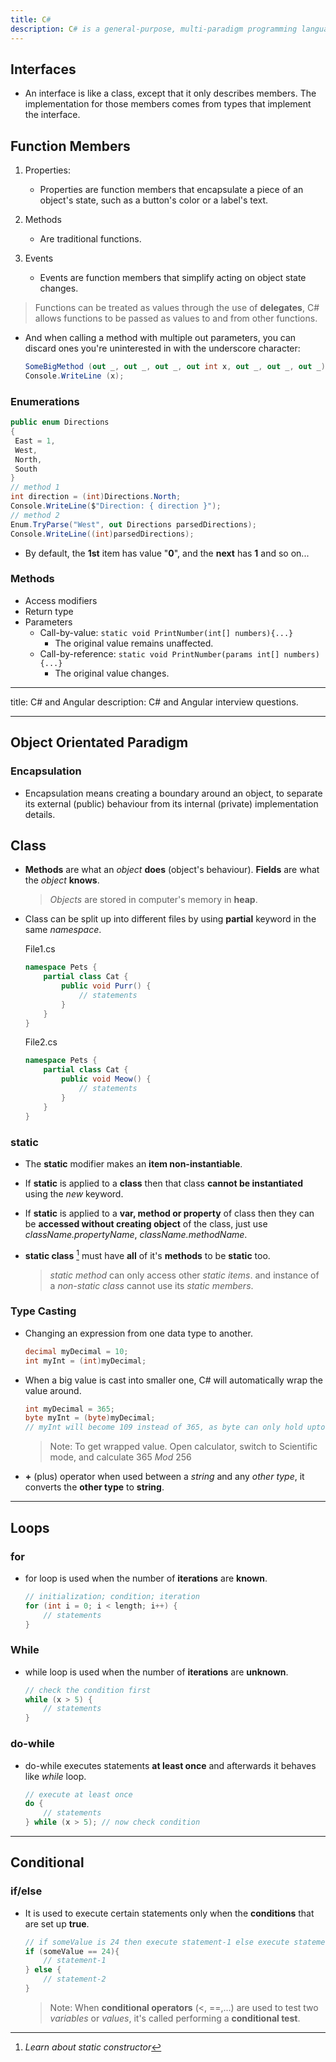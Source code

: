 ```yaml
---
title: C#
description: C# is a general-purpose, multi-paradigm programming language encompassing static typing, lexically scoped, imperative, declarative, functional, generic, object-oriented, and component-oriented programming disciplines.
---
```


## Interfaces

- An interface is like a class, except that it only describes members. The implementation for those members comes from types that implement the interface.

## Function Members

1. Properties:

   - Properties are function members that encapsulate a piece of an object's state, such as a button's color or a label's text.

2. Methods

   - Are traditional functions.

3. Events

   - Events are function members that simplify acting on object state changes.

> Functions can be treated as values through the use of **delegates**, C# allows functions to be passed as values to and from other functions.

- And when calling a method with multiple out parameters, you can discard ones you're uninterested in with the underscore character:

  ```csharp
  SomeBigMethod (out _, out _, out _, out int x, out _, out _, out _);
  Console.WriteLine (x);
  ```

### Enumerations

```csharp
public enum Directions
{
 East = 1,
 West,
 North,
 South
}
// method 1
int direction = (int)Directions.North;
Console.WriteLine($"Direction: { direction }");
// method 2
Enum.TryParse("West", out Directions parsedDirections);
Console.WriteLine((int)parsedDirections);
```

- By default, the **1st** item has value "**0**", and the **next** has **1** and so on...

### Methods

- Access modifiers
- Return type
- Parameters
  - Call-by-value: `static void PrintNumber(int[] numbers){...}`
    - The original value remains unaffected.
  - Call-by-reference: `static void PrintNumber(params int[] numbers){...}`
    - The original value changes.

---

title: C# and Angular
description: C# and Angular interview questions.

---

## Object Orientated Paradigm

### Encapsulation

- Encapsulation means creating a boundary around an object, to separate its external (public) behaviour from its internal (private) implementation details.

## Class

- **Methods** are what an _object_ **does** (object's behaviour). **Fields** are what the _object_ **knows**.

  > _Objects_ are stored in computer's memory in **heap**.

- Class can be split up into different files by using **partial** keyword in the same _namespace_.

  File1.cs

  ```csharp
  namespace Pets {
      partial class Cat {
          public void Purr() {
              // statements
          }
      }
  }
  ```

  File2.cs

  ```csharp
  namespace Pets {
      partial class Cat {
          public void Meow() {
              // statements
          }
      }
  }
  ```

### static

- The **static** modifier makes an **item non-instantiable**.

- If **static** is applied to a **class** then that class **cannot be instantiated** using the _new_ keyword.

- If **static** is applied to a **var, method or property** of class then they can be **accessed without creating object** of the class, just use _className.propertyName_, _className.methodName_.

- **static class** [^task] must have **all** of it's **methods** to be **static** too.

  > _static method_ can only access other _static items_. and instance of a _non-static class_ cannot use its _static members_.

### Type Casting

- Changing an expression from one data type to another.

  ```csharp
  decimal myDecimal = 10;
  int myInt = (int)myDecimal;
  ```

- When a big value is cast into smaller one, C# will automatically wrap the value around.

  ```csharp
  int myDecimal = 365;
  byte myInt = (byte)myDecimal;
  // myInt will become 109 instead of 365, as byte can only hold upto 256
  ```

  > Note: To get wrapped value. Open calculator, switch to Scientific mode, and calculate 365 _Mod_ 256

- **+** (plus) operator when used between a _string_ and any _other type_, it converts the **other type** to **string**.

---

## Loops

### for

- for loop is used when the number of **iterations** are **known**.

  ```csharp
  // initialization; condition; iteration
  for (int i = 0; i < length; i++) {
      // statements
  }
  ```

### While

- while loop is used when the number of **iterations** are **unknown**.

  ```csharp
  // check the condition first
  while (x > 5) {
      // statements
  }
  ```

### do-while

- do-while executes statements **at least once** and afterwards it behaves like _while_ loop.

  ```csharp
  // execute at least once
  do {
      // statements
  } while (x > 5); // now check condition
  ```

---

## Conditional

### if/else

- It is used to execute certain statements only when the **conditions** that are set up **true**.

  ```csharp
  // if someValue is 24 then execute statement-1 else execute statement-2
  if (someValue == 24){
      // statement-1
  } else {
      // statement-2
  }
  ```

  > Note: When **conditional operators** (<, ==,...) are used to test two _variables_ or _values_, it's called performing a **conditional test**.

[^task]: _Learn about static constructor_
